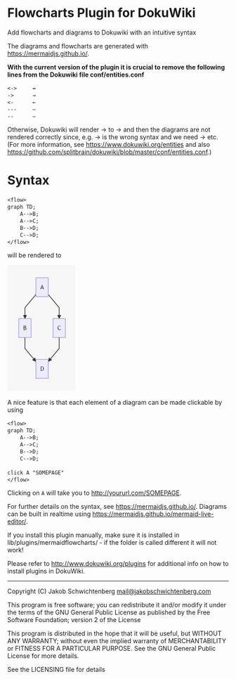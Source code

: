 # Flowcharts Plugin for DokuWiki
Add flowcharts and diagrams to Dokuwiki with an intuitive syntax

The diagrams and flowcharts are generated with https://mermaidjs.github.io/.

**With the current version of the plugin it is crucial to remove the following lines from the Dokuwiki file conf/entities.conf** 


```
<->     ↔
->      →
<-      ←
---     —
--      –
```

Otherwise, Dokuwiki will render -> to → and then the diagrams are not rendered correctly since, e.g. → is the wrong syntax and we need -> etc. (For more information, see https://www.dokuwiki.org/entities and also https://github.com/splitbrain/dokuwiki/blob/master/conf/entities.conf.)

# Syntax

```
<flow>
graph TD;
    A-->B;
    A-->C;
    B-->D;
    C-->D;
</flow>
```

will be rendered to

![example diagram](examplediagram.png)

A nice feature is that each element of a diagram can be made clickable by using

```
<flow>
graph TD;
    A-->B;
    A-->C;
    B-->D;
    C-->D;
    
click A "SOMEPAGE"
</flow>
```
Clicking on `A` will take you to http://yoururl.com/SOMEPAGE. 

For further details on the syntax, see https://mermaidjs.github.io/. Diagrams can be built in realtime using https://mermaidjs.github.io/mermaid-live-editor/.

If you install this plugin manually, make sure it is installed in
lib/plugins/mermaidflowcharts/ - if the folder is called different it
will not work!

Please refer to http://www.dokuwiki.org/plugins for additional info
on how to install plugins in DokuWiki.

----
Copyright (C) Jakob Schwichtenberg <mail@jakobschwichtenberg.com>

This program is free software; you can redistribute it and/or modify
it under the terms of the GNU General Public License as published by
the Free Software Foundation; version 2 of the License

This program is distributed in the hope that it will be useful,
but WITHOUT ANY WARRANTY; without even the implied warranty of
MERCHANTABILITY or FITNESS FOR A PARTICULAR PURPOSE.  See the
GNU General Public License for more details.

See the LICENSING file for details
